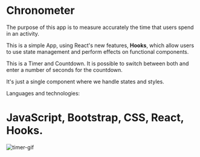 # Chronometer
The purpose of this app is to measure accurately the time that users spend in an activity.

This is a simple App, using React's new features, __Hooks__, which allow users to use state management and perform effects on functional components.

This is a Timer and Countdown. It is possible to switch between both and enter a number of seconds for the countdown.

It's just a single component where we handle states and styles.

Languages and technologies:

# JavaScript, Bootstrap, CSS, React, Hooks.



![timer-gif](https://user-images.githubusercontent.com/86635927/164319839-70533f3e-b9f3-492a-af25-e31bb5708147.gif)
